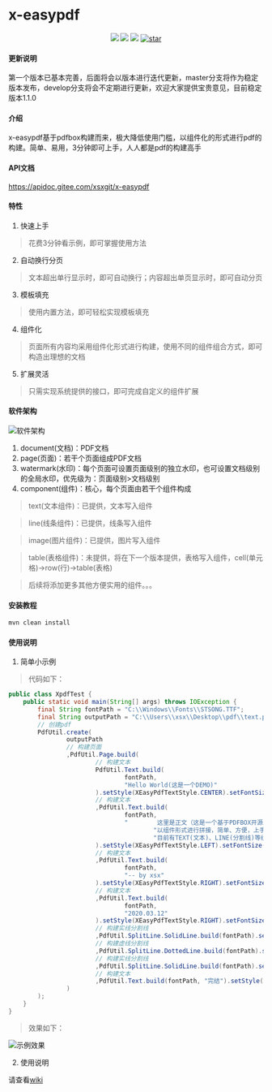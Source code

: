 # x-easypdf

<p align="center">
    <img src="https://img.shields.io/badge/JDK-1.8+-green.svg" />
    <img src="https://img.shields.io/badge/Current%20Version-v1.1.0-brightgreen" />
    <img src="https://img.shields.io/:License-MulanPSL-yellowgreen.svg" />
    <a href='https://gitee.com/xsxgit/x-easypdf/stargazers'>
        <img src='https://gitee.com/xsxgit/x-easypdf/badge/star.svg?theme=dark' alt='star' />
    </a>
</p>

#### 更新说明
第一个版本已基本完善，后面将会以版本进行迭代更新，master分支将作为稳定版本发布，develop分支将会不定期进行更新，欢迎大家提供宝贵意见，目前稳定版本1.1.0

#### 介绍
x-easypdf基于pdfbox构建而来，极大降低使用门槛，以组件化的形式进行pdf的构建。简单、易用，3分钟即可上手，人人都是pdf的构建高手

#### API文档
https://apidoc.gitee.com/xsxgit/x-easypdf

#### 特性
1. 快速上手
> 花费3分钟看示例，即可掌握使用方法
2. 自动换行分页
> 文本超出单行显示时，即可自动换行；内容超出单页显示时，即可自动分页
3. 模板填充
> 使用内置方法，即可轻松实现模板填充
4. 组件化
> 页面所有内容均采用组件化形式进行构建，使用不同的组件组合方式，即可构造出理想的文档
5. 扩展灵活
> 只需实现系统提供的接口，即可完成自定义的组件扩展

#### 软件架构

![软件架构](https://images.gitee.com/uploads/images/2020/0331/134211_0652923a_1494292.png "xpdf整体架构.png")

1. document(文档)：PDF文档
2. page(页面)：若干个页面组成PDF文档
3. watermark(水印)：每个页面可设置页面级别的独立水印，也可设置文档级别的全局水印，优先级为：页面级别>文档级别
3. component(组件)：核心，每个页面由若干个组件构成
> text(文本组件)：已提供，文本写入组件

> line(线条组件)：已提供，线条写入组件

> image(图片组件)：已提供，图片写入组件

> table(表格组件)：未提供，将在下一个版本提供，表格写入组件，cell(单元格)->row(行)->table(表格)

> 后续将添加更多其他方便实用的组件。。。

#### 安装教程
```cmd
mvn clean install
```

#### 使用说明
1. 简单小示例
> 代码如下：
```java
public class XpdfTest {
    public static void main(String[] args) throws IOException {
        final String fontPath = "C:\\Windows\\Fonts\\STSONG.TTF";
        final String outputPath = "C:\\Users\\xsx\\Desktop\\pdf\\text.pdf";
        // 创建pdf
        PdfUtil.create(
                outputPath
                // 构建页面
                ,PdfUtil.Page.build(
                        // 构建文本
                        PdfUtil.Text.build(
                                fontPath,
                                "Hello World(这是一个DEMO)"
                        ).setStyle(XEasyPdfTextStyle.CENTER).setFontSize(20F).setMargin(10F)
                        // 构建文本
                        ,PdfUtil.Text.build(
                                fontPath,
                                "        这里是正文（这是一个基于PDFBOX开源工具，专注于PDF文件导出功能，" +
                                        "以组件形式进行拼接，简单、方便，上手及其容易，" +
                                        "目前有TEXT(文本)、LINE(分割线)等组件，后续还会补充更多组件，满足各种需求）。"
                        ).setStyle(XEasyPdfTextStyle.LEFT).setFontSize(14F).setMargin(10F)
                        // 构建文本
                        ,PdfUtil.Text.build(
                                fontPath,
                                "-- by xsx"
                        ).setStyle(XEasyPdfTextStyle.RIGHT).setFontSize(12F).setMarginTop(10F).setMarginRight(10F)
                        // 构建文本
                        ,PdfUtil.Text.build(
                                fontPath,
                                "2020.03.12"
                        ).setStyle(XEasyPdfTextStyle.RIGHT).setFontSize(12F).setMarginTop(10F).setMarginRight(10F)
                        // 构建实线分割线
                        ,PdfUtil.SplitLine.SolidLine.build(fontPath).setMarginTop(10F)
                        // 构建虚线分割线
                        ,PdfUtil.SplitLine.DottedLine.build(fontPath).setLineLength(10F).setMarginTop(10F).setLineWidth(10F)
                        // 构建实线分割线
                        ,PdfUtil.SplitLine.SolidLine.build(fontPath).setMarginTop(10F)
                        // 构建文本
                        ,PdfUtil.Text.build(fontPath, "完结").setStyle(XEasyPdfTextStyle.CENTER)
                )
        );
    }
}
```

> 效果如下：

![示例效果](https://images.gitee.com/uploads/images/2020/0326/113340_f421727f_1494292.png "pdf.png")

2. 使用说明

请查看[wiki](https://gitee.com/xsxgit/x-easypdf/wikis/pages)